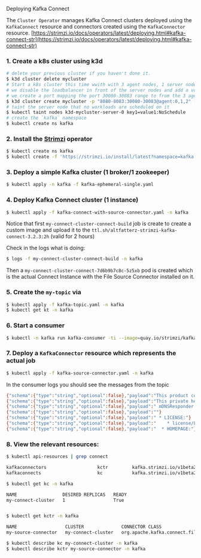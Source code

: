 Deploying Kafka Connect

The `Cluster Operator` manages Kafka Connect clusters deployed using the `KafkaConnect` resource and connectors created using the `KafkaConnector` resource. [https://strimzi.io/docs/operators/latest/deploying.html#kafka-connect-str](https://strimzi.io/docs/operators/latest/deploying.html#kafka-connect-str)

### 1. Create a k8s cluster using k3d

```bash
# delete your previous cluster if you haven't done it.
$ k3d cluster delete mycluster
# Start a k8s cluster this time wwith with 3 agent nodes, 1 server node (control-plane), 
# we disable the loadbalancer in front of the server nodes and add a volume mapping (used for the PVCs demo from last time)
# we create a port mapping the port 30080-30083 range to from the 3 agent nodes to 8080-8083 on the host 
$ k3d cluster create mycluster -p "8080-8083:30080-30083@agent:0,1,2" --agents 3 -v /data:/var/lib/rancher/k3s/storage@all
# taint the server node that no workloads are scheduled on it
$ kubectl taint nodes k3d-mycluster-server-0 key1=value1:NoSchedule
# create the `kafka` namespace
$ kubectl create ns kafka
```

### 2. Install the [Strimzi](https://strimzi.io/) operator

```bash
$ kubectl create ns kafka
$ kubectl create -f 'https://strimzi.io/install/latest?namespace=kafka' -n kafka
```

### 3. Deploy a simple Kafka cluster (1 broker/1 zookeeper)

```bash
$ kubectl apply -n kafka -f kafka-ephemeral-single.yaml 
```

### 4. Deploy Kafka Connect cluster (1 instance)
 
```bash
$ kubectl apply -f kafka-connect-with-source-connector.yaml -n kafka
```

Notice that first `my-connect-cluster-connect-build` job is create to create a custom image and upload it to the
`ttl.sh/altfatterz-strimzi-kafka-connect-3.2.3:2h` (valid for 2 hours)

Check in the logs what is doing:

```bash
$ logs -f my-connect-cluster-connect-build -n kafka
```

Then a `my-connect-cluster-connect-7d6b9b7c8c-5z5xb` pod is created which is the actual Connect Instance with the File Source Connector installed on it.

### 5. Create the `my-topic` via

```bash
$ kubectl apply -f kafka-topic.yaml -n kafka
$ kubectl get kt -n kafka
```

### 6. Start a consumer

```bash
$ kubectl -n kafka run kafka-consumer -ti --image=quay.io/strimzi/kafka:0.31.1-kafka-3.2.3 --rm=true --restart=Never -- bin/kafka-console-consumer.sh --bootstrap-server my-cluster-kafka-bootstrap:9092 --topic my-topic --from-beginning
```

### 7. Deploy a `KafkaConnector` resource which represents the actual job

```bash
$ kubectl apply -f kafka-source-connector.yaml -n kafka
```

In the consumer logs you should see the messages from the topic

```bash
{"schema":{"type":"string","optional":false},"payload":"This product contains the dnsinfo.h header file, that provides a way to retrieve the system DNS configuration on MacOS."}
{"schema":{"type":"string","optional":false},"payload":"This private header is also used by Apple's open source"}
{"schema":{"type":"string","optional":false},"payload":" mDNSResponder (https://opensource.apple.com/tarballs/mDNSResponder/)."}
{"schema":{"type":"string","optional":false},"payload":""}
{"schema":{"type":"string","optional":false},"payload":" * LICENSE:"}
{"schema":{"type":"string","optional":false},"payload":"    * license/LICENSE.dnsinfo.txt (Apple Public Source License 2.0)"}
{"schema":{"type":"string","optional":false},"payload":"  * HOMEPAGE:"}
```

### 8. View the relevant resources:

```bash
$ kubectl api-resources | grep connect

kafkaconnectors                   kctr         kafka.strimzi.io/v1beta2               true         KafkaConnector
kafkaconnects                     kc           kafka.strimzi.io/v1beta2               true         KafkaConnect

$ kubectl get kc -n kafka

NAME                 DESIRED REPLICAS   READY
my-connect-cluster   1                  True


$ kubectl get kctr -n kafka

NAME                  CLUSTER              CONNECTOR CLASS                                           MAX TASKS   READY
my-source-connector   my-connect-cluster   org.apache.kafka.connect.file.FileStreamSourceConnector   2           True

$ kubectl describe kc my-connect-cluster -n kafka
$ kubectl describe kctr my-source-connector -n kafka 
```

